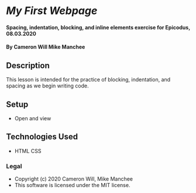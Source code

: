 # _My First Webpage_

#### Spacing, indentation, blocking, and inline elements exercise for Epicodus, 08.03.2020

#### By Cameron Will Mike Manchee

## Description

This lesson is intended for the practice of blocking, indentation, and spacing as we begin writing code.

## Setup

* Open and view

## Technologies Used

* HTML
  CSS

### Legal

* Copyright (c) 2020 Cameron Will, Mike Manchee
* This software is licensed under the MIT license.
